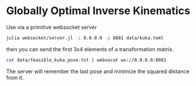 # Globally Optimal Inverse Kinematics

Use via a primitive websocket server
```sh
julia websocket/server.jl -i 0.0.0.0 -p 8081 data/kuka.toml
```
then you can send the first 3x4 elements of a transformation matrix.
```sh
cat data/feasible_kuka_pose.txt | websocat ws://0.0.0.0:8081
```

The server will remember the last pose and minimize the squared distance from it.